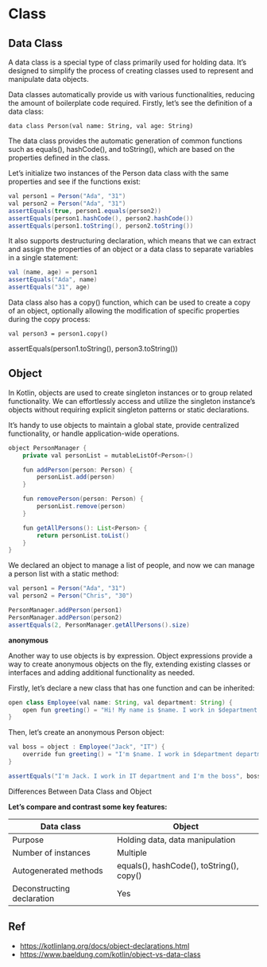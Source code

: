# Class

## Data Class

A data class is a special type of class primarily used for holding data. It’s designed to simplify the process of creating classes used to represent and manipulate data objects.

Data classes automatically provide us with various functionalities, reducing the amount of boilerplate code required. Firstly, let’s see the definition of a data class:

`data class Person(val name: String, val age: String)`

The data class provides the automatic generation of common functions such as equals(), hashCode(), and toString(), which are based on the properties defined in the class.

Let’s initialize two instances of the Person data class with the same properties and see if the functions exist:

```java
val person1 = Person("Ada", "31")
val person2 = Person("Ada", "31")
assertEquals(true, person1.equals(person2))
assertEquals(person1.hashCode(), person2.hashCode())
assertEquals(person1.toString(), person2.toString())
```

It also supports destructuring declaration, which means that we can extract and assign the properties of an object or a data class to separate variables in a single statement:

```java
val (name, age) = person1
assertEquals("Ada", name)
assertEquals("31", age)
```

Data class also has a copy() function, which can be used to create a copy of an object, optionally allowing the modification of specific properties during the copy process:

`val person3 = person1.copy()`

assertEquals(person1.toString(), person3.toString())

## Object

In Kotlin, objects are used to create singleton instances or to group related functionality. We can effortlessly access and utilize the singleton instance’s objects without requiring explicit singleton patterns or static declarations.

It’s handy to use objects to maintain a global state, provide centralized functionality, or handle application-wide operations.

```java
object PersonManager {
    private val personList = mutableListOf<Person>()

    fun addPerson(person: Person) {
        personList.add(person)
    }

    fun removePerson(person: Person) {
        personList.remove(person)
    }

    fun getAllPersons(): List<Person> {
        return personList.toList()
    }
}
```

We declared an object to manage a list of people, and now we can manage a person list with a static method:

```java
val person1 = Person("Ada", "31")
val person2 = Person("Chris", "30")

PersonManager.addPerson(person1)
PersonManager.addPerson(person2)
assertEquals(2, PersonManager.getAllPersons().size)
```

**anonymous**

Another way to use objects is by expression. Object expressions provide a way to create anonymous objects on the fly, extending existing classes or interfaces and adding additional functionality as needed.

Firstly, let’s declare a new class that has one function and can be inherited:

```java
open class Employee(val name: String, val department: String) {
    open fun greeting() = "Hi! My name is $name. I work in $department department"
}
```

Then, let’s create an anonymous Person object:

```java
val boss = object : Employee("Jack", "IT") {
    override fun greeting() = "I'm $name. I work in $department department and I'm the boss"
}

assertEquals("I'm Jack. I work in IT department and I'm the boss", boss.greeting())
```

 Differences Between Data Class and Object

**Let’s compare and contrast some key features:**

|Data class|	Object|
|-----|-------|
|Purpose|Holding data, data manipulation|Group related functionality|
|Number of instances|Multiple|Single|
|Autogenerated methods|	equals(), hashCode(), toString(), copy()|None|
|Deconstructing declaration|Yes|No|

## Ref

- https://kotlinlang.org/docs/object-declarations.html
- https://www.baeldung.com/kotlin/object-vs-data-class